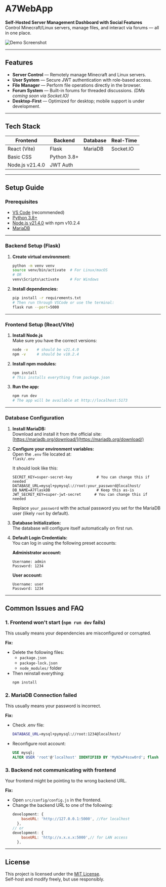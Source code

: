 # A7WebApp

**Self-Hosted Server Management Dashboard with Social Features**  
Control Minecraft/Linux servers, manage files, and interact via forums — all in one place.

![Demo Screenshot](https://via.placeholder.com/1000x400?text=Add+your+app+screenshot+here)

---

## Features

- **Server Control** — Remotely manage Minecraft and Linux servers.
- **User System** — Secure JWT authentication with role-based access.
- **File Manager** — Perform file operations directly in the browser.
- **Forum System** — Built-in forums for threaded discussions. *(DMs coming soon via Socket.IO)*
- **Desktop-First** — Optimized for desktop; mobile support is under development.

---

## Tech Stack

| **Frontend**     | **Backend** | **Database** | **Real-Time** |
|------------------|-------------|--------------|---------------|
| React (Vite)     | Flask       | MariaDB      | Socket.IO     |
| Basic CSS        | Python 3.8+ |              |               |
| Node.js v21.4.0  | JWT Auth    |              |               |

---

## Setup Guide

### Prerequisites

- [VS Code](https://code.visualstudio.com/) (recommended)
- [Python 3.8+](https://www.python.org/)
- [Node.js v21.4.0](https://nodejs.org/en/download/) with npm v10.2.4
- [MariaDB](https://mariadb.org/download/) 

---

### Backend Setup (Flask)

1. **Create virtual environment:**
   ```bash
   python -m venv venv
   source venv/bin/activate  # For Linux/macOS
   # OR
   venv\Scripts\activate     # For Windows
   ```

2. **Install dependencies:**
   ```bash
   pip install -r requirements.txt
   # Then run through VSCode or use the terminal:
   flask run --port=5000
   ```

---

### Frontend Setup (React/Vite)

1. **Install Node.js**  
   Make sure you have the correct versions:
   ```bash
   node -v    # should be v21.4.0
   npm -v     # should be v10.2.4
   ```

2. **Install npm modules:**
   ```bash
   npm install
   # This installs everything from package.json
   ```

3. **Run the app:**
   ```bash
   npm run dev
   # The app will be available at http://localhost:5173
   ```

---

### Database Configuration

1. **Install MariaDB:**  
   Download and install it from the official site:  
   [https://mariadb.org/download/](https://mariadb.org/download/)

2. **Configure your environment variables:**  
   Open the `.env` file located at:  
   `flask/.env`

   It should look like this:

   ```env
   SECRET_KEY=super-secret-key           # You can change this if needed
   DATABASE_URL=mysql+pymysql://root:your_password@localhost/
   DB_NAME=A7FlaskDB                     # Keep this as-is
   JWT_SECRET_KEY=super-jwt-secret      # You can change this if needed
   ```

   Replace `your_password` with the actual password you set for the MariaDB user (likely `root` by default).

3. **Database Initialization:**  
   The database will configure itself automatically on first run.

4. **Default Login Credentials:**  
   You can log in using the following preset accounts:

   **Administrator account:**
   ```
   Username: admin
   Password: 1234
   ```

   **User account:**
   ```
   Username: user
   Password: 1234
   ```

---

## Common Issues and FAQ

### 1. Frontend won't start (`npm run dev` fails)

This usually means your dependencies are misconfigured or corrupted.

**Fix:**
- Delete the following files:
  - `package.json`
  - `package-lock.json`
  - `node_modules/` folder
- Then reinstall everything:
  ```bash
  npm install
  ```

### 2. MariaDB Connection failed

This usually means your password is incorrect.

**Fix:**
- Check .env file:
  ```bash
  DATABASE_URL=mysql+pymysql://root:1234@localhost/
  ```

- Reconfigure root account:
  ```sql
  USE mysql;
  ALTER USER 'root'@'localhost' IDENTIFIED BY 'MyN3wP4ssw0rd'; flush privileges; exit;
  ```

### 3. Backend not communicating with frontend

Your frontend might be pointing to the wrong backend URL.

**Fix:**
- Open `src/config/config.js` in the frontend.
- Change the backend URL to one of the following:
  ```js
  development: {
      baseURL: 'http://127.0.0.1:5000', //For localhost
    },
  // or
  development: {
      baseURL: 'http://x.x.x.x:5000',// for LAN access
    },
  ```

---

## License

This project is licensed under the [MIT License](LICENSE).  
Self-host and modify freely, but use responsibly.
